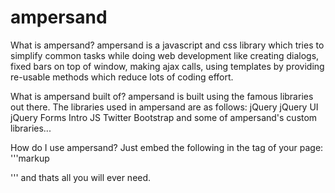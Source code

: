 ampersand
=========

What is ampersand?
ampersand is a javascript and css library which tries to simplify common tasks while doing web development like creating dialogs, fixed bars on top of window, making ajax calls, using templates by providing re-usable methods which reduce lots of coding effort.

What is ampersand built of?
ampersand is built using the famous libraries out there. The libraries used in ampersand are as follows:
jQuery
jQuery UI
jQuery Forms
Intro JS
Twitter Bootstrap
and some of ampersand's custom libraries...

How do I use ampersand?
Just embed the following in the <head> tag of your page:
'''markup
<script type="text/javascript" src="jquery/jquery-1.10.2.min.js"></script>
<script type="text/javascript" src="js/ampersand.min.js"></script>
'''
and thats all you will ever need.